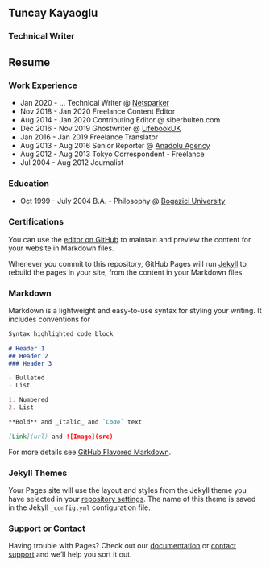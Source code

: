 ## Tuncay Kayaoglu
### Technical Writer

## Resume

### Work Experience
* Jan 2020 - ...		Technical Writer @ [Netsparker](www.netsparker.com)
* Nov 2018 - Jan 2020	Freelance Content Editor 
* Aug 2014 - Jan 2020	Contributing Editor @ siberbulten.com
* Dec 2016 - Nov 2019	Ghostwriter @ [LifebookUK](https://www.lifebookuk.com/)
* Jan 2016 - Jan 2019	Freelance Translator
* Aug 2013 - Aug 2016	Senior Reporter @ [Anadolu Agency](www.aa.com.tr/en)
* Aug 2012 - Aug 2013	Tokyo Correspondent - Freelance
* Jul 2004 - Aug 2012	Journalist 

### Education
* Oct 1999 - July 2004	B.A. - Philosophy @ [Bogazici University](www.boun.edu.tr)  	

### Certifications
 

You can use the [editor on GitHub](https://github.com/tunc-ay/me/edit/main/README.md) to maintain and preview the content for your website in Markdown files.

Whenever you commit to this repository, GitHub Pages will run [Jekyll](https://jekyllrb.com/) to rebuild the pages in your site, from the content in your Markdown files.

### Markdown

Markdown is a lightweight and easy-to-use syntax for styling your writing. It includes conventions for

```markdown
Syntax highlighted code block

# Header 1
## Header 2
### Header 3

- Bulleted
- List

1. Numbered
2. List

**Bold** and _Italic_ and `Code` text

[Link](url) and ![Image](src)
```

For more details see [GitHub Flavored Markdown](https://guides.github.com/features/mastering-markdown/).

### Jekyll Themes

Your Pages site will use the layout and styles from the Jekyll theme you have selected in your [repository settings](https://github.com/tunc-ay/me/settings). The name of this theme is saved in the Jekyll `_config.yml` configuration file.

### Support or Contact

Having trouble with Pages? Check out our [documentation](https://docs.github.com/categories/github-pages-basics/) or [contact support](https://support.github.com/contact) and we’ll help you sort it out.

